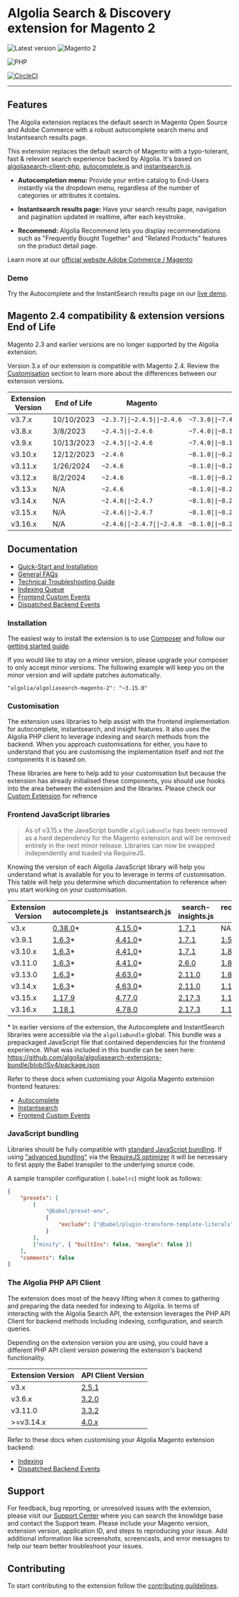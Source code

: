 Algolia Search & Discovery extension for Magento 2
==================================================

![Latest version](https://img.shields.io/badge/latest-3.16.0-green)
![Magento 2](https://img.shields.io/badge/Magento-2.4.6+-orange)

![PHP](https://img.shields.io/badge/PHP-8.1%2C8.2%2C8.3-blue)

[![CircleCI](https://circleci.com/gh/algolia/algoliasearch-magento-2/tree/master.svg?style=svg)](https://circleci.com/gh/algolia/algoliasearch-magento-2/tree/master)

-------

## Features

The Algolia extension replaces the default search in Magento Open Source and Adobe Commerce with a robust autocomplete search menu and Instantsearch results page.

This extension replaces the default search of Magento with a typo-tolerant, fast & relevant search experience backed by Algolia. It's based on [algoliasearch-client-php](https://github.com/algolia/algoliasearch-client-php), [autocomplete.js](https://github.com/algolia/autocomplete.js) and [instantsearch.js](https://github.com/algolia/instantsearch.js).

- **Autocompletion menu:** Provide your entire catalog to End-Users instantly via the dropdown menu, regardless of the number of categories or attributes it contains.

- **Instantsearch results page:** Have your search results page, navigation and pagination updated in realtime, after each keystroke.

- **Recommend:** Algolia Recommend lets you display recommendations such as "Frequently Bought Together" and "Related Products" features on the product detail page.

Learn more at our [official website Adobe Commerce / Magento](https://www.algolia.com/search-solutions/adobe-commerce-magento/)

### Demo

Try the Autocomplete and the InstantSearch results page on our [live demo](https://flagship-magento.algolia.com).


## Magento 2.4 compatibility & extension versions End of Life

Magento 2.3 and earlier versions are no longer supported by the Algolia extension.

Version 3.x of our extension is compatible with Magento 2.4. Review the [Customisation](https://github.com/algolia/algoliasearch-magento-2#customisation) section to learn more about the differences between our extension versions.

| Extension Version | End of Life | Magento                      | PHP                                    |
|-------------------|-------------|------------------------------|----------------------------------------|
| v3.7.x            | 10/10/2023  | `~2.3.7\|\|~2.4.5\|\|~2.4.6` | `~7.3.0\|\|~7.4.0\|\|~8.1.0\|\|~8.2.0` |
| v3.8.x            | 3/8/2023    | `~2.4.5\|\|~2.4.6`           | `~7.4.0\|\|~8.1.0\|\|~8.2.0`           |
| v3.9.x            | 10/13/2023  | `~2.4.5\|\|~2.4.6`           | `~7.4.0\|\|~8.1.0\|\|~8.2.0`           |
| v3.10.x           | 12/12/2023  | `~2.4.6`                     | `~8.1.0\|\|~8.2.0`                     |
| v3.11.x           | 1/26/2024   | `~2.4.6`                     | `~8.1.0\|\|~8.2.0`                     |
| v3.12.x           | 8/2/2024    | `~2.4.6`                     | `~8.1.0\|\|~8.2.0`                     |
| v3.13.x           | N/A         | `~2.4.6`                     | `~8.1.0\|\|~8.2.0`                     |
| v3.14.x           | N/A         | `~2.4.6\|\|~2.4.7`           | `~8.1.0\|\|~8.2.0\|\|~8.3.0`           |
| v3.15.x           | N/A         | `~2.4.6\|\|~2.4.7`           | `~8.1.0\|\|~8.2.0\|\|~8.3.0`           |
| v3.16.x           | N/A         | `~2.4.6\|\|~2.4.7\|\|~2.4.8` | `~8.1.0\|\|~8.2.0\|\|~8.3.0`           |

## Documentation

- [Quick-Start and Installation](https://www.algolia.com/doc/integration/magento-2/getting-started/quick-start/)
- [General FAQs](https://www.algolia.com/doc/integration/magento-2/troubleshooting/general-faq/)
- [Technical Troubleshooting Guide](https://www.algolia.com/doc/integration/magento-2/troubleshooting/technical-troubleshooting/)
- [Indexing Queue](https://www.algolia.com/doc/integration/magento-2/how-it-works/indexing-queue/)
- [Frontend Custom Events](https://www.algolia.com/doc/integration/magento-2/customize/custom-front-end-events/)
- [Dispatched Backend Events](https://www.algolia.com/doc/integration/magento-2/customize/custom-back-end-events/)


### Installation

The easiest way to install the extension is to use [Composer](https://getcomposer.org/) and follow our [getting started guide](https://www.algolia.com/doc/integration/magento-2/getting-started/quick-start/).

If you would like to stay on a minor version, please upgrade your composer to only accept minor versions. The following example will keep you on the minor version and will update patches automatically.

`"algolia/algoliasearch-magento-2": "~3.15.0"`

### Customisation

The extension uses libraries to help assist with the frontend implementation for autocomplete, instantsearch, and insight features. It also uses the Algolia PHP client to leverage indexing and search methods from the backend. When you approach customisations for either, you have to understand that you are customising the implementation itself and not the components it is based on.

These libraries are here to help add to your customisation but because the extension has already initialised these components, you should use hooks into the area between the extension and the libraries.
Please check our [Custom Extension](https://github.com/algolia/algoliasearch-custom-algolia-magento-2) for refrence 

### Frontend JavaScript libraries

> As of v3.15.x the JavaScript bundle `algoliaBundle` has been removed as a hard dependency for the Magento extension and will be removed entirely in the next minor release. Libraries can now be swapped independently and loaded via RequireJS.  

Knowing the version of each Algolia JavaScript library will help you understand what is available for you to leverage in terms of customisation. This table will help you determine which documentation to reference when you start working on your customisation.

| Extension Version | 	autocomplete.js                                                   | instantsearch.js                                                               | search-insights.js                                                   | recommend-js.js                                             |
|-------------------|--------------------------------------------------------------------|--------------------------------------------------------------------------------|----------------------------------------------------------------------|-------------------------------------------------------------|
| v3.x              | [0.38.0](https://github.com/algolia/autocomplete.js/tree/v0.38.0)* | [4.15.0](https://github.com/algolia/instantsearch.js/tree/v4.15.0)*            | [1.7.1](https://github.com/algolia/search-insights.js/tree/v1.7.1)   | NA                                                          |
| v3.9.1            | [1.6.3](https://github.com/algolia/autocomplete.js/tree/v1.6.3)*   | [4.41.0](https://github.com/algolia/instantsearch.js/tree/v4.41.0)*            | [1.7.1](https://github.com/algolia/search-insights.js/tree/v1.7.1)   | [1.5.0](https://github.com/algolia/recommend/tree/v1.5.0)   |
| v3.10.x           | [1.6.3](https://github.com/algolia/autocomplete.js/tree/v1.6.3)*   | [4.41.0](https://github.com/algolia/instantsearch.js/tree/v4.41.0)*            | [1.7.1](https://github.com/algolia/search-insights.js/tree/v1.7.1)   | [1.8.0](https://github.com/algolia/recommend/tree/v1.8.0)   |
| v3.11.0           | [1.6.3](https://github.com/algolia/autocomplete.js/tree/v1.6.3)*   | [4.41.0](https://github.com/algolia/instantsearch.js/tree/v4.41.0)*            | [2.6.0](https://github.com/algolia/search-insights.js/tree/v2.6.0)   | [1.8.0](https://github.com/algolia/recommend/tree/v1.8.0)   |
| v3.13.0           | [1.6.3](https://github.com/algolia/autocomplete.js/tree/v1.6.3)*   | [4.63.0](https://github.com/algolia/instantsearch/tree/instantsearch.js%404.63.0)* | [2.11.0](https://github.com/algolia/search-insights.js/tree/v2.11.0) | [1.8.0](https://github.com/algolia/recommend/tree/v1.8.0)   |
| v3.14.x           | [1.6.3](https://github.com/algolia/autocomplete.js/tree/v1.6.3)*   | [4.63.0](https://github.com/algolia/instantsearch/tree/instantsearch.js%404.63.0)* | [2.11.0](https://github.com/algolia/search-insights.js/tree/v2.11.0) | [1.15.0](https://github.com/algolia/recommend/tree/v1.15.0) |
| v3.15.x           | [1.17.9](https://github.com/algolia/autocomplete.js/tree/v1.17.9)  | [4.77.0](https://github.com/algolia/instantsearch/tree/instantsearch.js%404.77.0) | [2.17.3](https://github.com/algolia/search-insights.js/tree/v2.17.3) | [1.16.0](https://github.com/algolia/recommend/tree/v1.16.0) |
| v3.16.x           | [1.18.1](https://github.com/algolia/autocomplete.js/tree/v1.18.1)  | [4.78.0](https://github.com/algolia/instantsearch/tree/instantsearch.js%404.78.0)  | [2.17.3](https://github.com/algolia/search-insights.js/tree/v2.17.3) | [1.16.0](https://github.com/algolia/recommend/tree/v1.16.0) |

&ast; In earlier versions of the extension, the Autocomplete and InstantSearch libraries were accessible via the `algoliaBundle` global. This bundle was a prepackaged JavaScript file that contained dependencies for the frontend experience. What was included in this bundle can be seen here: https://github.com/algolia/algoliasearch-extensions-bundle/blob/ISv4/package.json

Refer to these docs when customising your Algolia Magento extension frontend features:
 - [Autocomplete](https://www.algolia.com/doc/integration/magento-2/customize/autocomplete-menu/)
 - [Instantsearch](https://www.algolia.com/doc/integration/magento-2/customize/instant-search-page/)
 - [Frontend Custom Events](https://www.algolia.com/doc/integration/magento-2/customize/custom-front-end-events/)

### JavaScript bundling

Libraries should be fully compatible with [standard JavaScript bundling](https://developer.adobe.com/commerce/frontend-core/guide/themes/js-bundling/). If using ["advanced bundling"](https://experienceleague.adobe.com/en/docs/commerce-operations/performance-best-practices/performance-best-practices/advanced-js-bundling) via the [RequireJS optimizer](https://requirejs.org/docs/optimization.html) it will be necessary to first apply the Babel transpiler to the underlying source code.

A sample transpiler configuration (`.babelrc`) might look as follows:  

```json
{
    "presets": [
        [
            "@babel/preset-env",
            {
                "exclude": ["@babel/plugin-transform-template-literals"]
            }
        ],
        ["minify", { "builtIns": false, "mangle": false }]
    ],
    "comments": false
}
```


### The Algolia PHP API Client

The extension does most of the heavy lifting when it comes to gathering and preparing the data needed for indexing to Algolia. In terms of interacting with the Algolia Search API, the extension leverages the PHP API Client for backend methods including indexing, configuration, and search queries.

Depending on the extension version you are using, you could have a different PHP API client version powering the extension's backend functionality.

| Extension Version | API Client Version                                                      |
|-------------------|-------------------------------------------------------------------------|
| v3.x              | [2.5.1](https://github.com/algolia/algoliasearch-client-php/tree/2.5.1) |
| v3.6.x            | [3.2.0](https://github.com/algolia/algoliasearch-client-php/tree/3.2.0) |
| v3.11.0          | [3.3.2](https://github.com/algolia/algoliasearch-client-php/tree/3.3.2) |          
| >=v3.14.x         | [4.0.x](https://github.com/algolia/algoliasearch-client-php/tree/4.0.0-beta.12)                                                               |

Refer to these docs when customising your Algolia Magento extension backend:
- [Indexing](https://www.algolia.com/doc/integration/magento-2/how-it-works/indexing/)
- [Dispatched Backend Events](https://www.algolia.com/doc/integration/magento-2/customize/custom-back-end-events/)

## Support

For feedback, bug reporting, or unresolved issues with the extension, please visit our [Support Center](https://support.algolia.com/hc/en-us/) where you can search the knowldge base and contact the Support team. Please include your Magento version, extension version, application ID, and steps to reproducing your issue. Add additional information like screenshots, screencasts, and error messages to help our team better troubleshoot your issues.

## Contributing

To start contributing to the extension follow the [contributing guildelines](.github/CONTRIBUTING.md).
